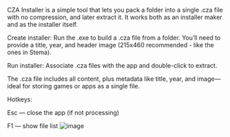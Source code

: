  CZA Installer is a simple tool that lets you pack a folder into a single .cza file with no compression, and later extract it.
It works both as an installer maker and as the installer itself.

Create installer: Run the .exe to build a .cza file from a folder. You’ll need to provide a title, year, and header image (215x460 recommended - like the ones in Stema).

Run installer: Associate .cza files with the app and double-click to extract.

The .cza file includes all content, plus metadata like title, year, and image—ideal for storing games or apps as a single file.

Hotkeys:

Esc — close the app (if not processing)

F1 — show file list
![image](https://i.ibb.co/d4CPbTLk/Screenshot-2025-05-05-160023.png)

